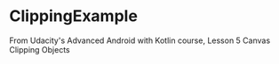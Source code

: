 # ClippingExample
From Udacity's Advanced Android with Kotlin course, Lesson 5 Canvas Clipping Objects
